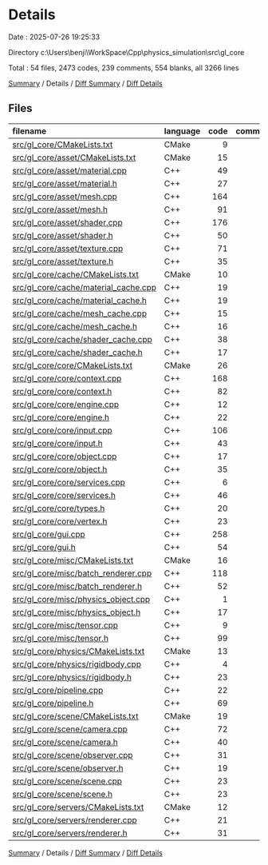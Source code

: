 # Details

Date : 2025-07-26 19:25:33

Directory c:\\Users\\benji\\WorkSpace\\Cpp\\physics_simulation\\src\\gl_core

Total : 54 files,  2473 codes, 239 comments, 554 blanks, all 3266 lines

[Summary](results.md) / Details / [Diff Summary](diff.md) / [Diff Details](diff-details.md)

## Files
| filename | language | code | comment | blank | total |
| :--- | :--- | ---: | ---: | ---: | ---: |
| [src/gl\_core/CMakeLists.txt](/src/gl_core/CMakeLists.txt) | CMake | 9 | 0 | 3 | 12 |
| [src/gl\_core/asset/CMakeLists.txt](/src/gl_core/asset/CMakeLists.txt) | CMake | 15 | 0 | 2 | 17 |
| [src/gl\_core/asset/material.cpp](/src/gl_core/asset/material.cpp) | C++ | 49 | 12 | 15 | 76 |
| [src/gl\_core/asset/material.h](/src/gl_core/asset/material.h) | C++ | 27 | 1 | 8 | 36 |
| [src/gl\_core/asset/mesh.cpp](/src/gl_core/asset/mesh.cpp) | C++ | 164 | 15 | 29 | 208 |
| [src/gl\_core/asset/mesh.h](/src/gl_core/asset/mesh.h) | C++ | 91 | 23 | 32 | 146 |
| [src/gl\_core/asset/shader.cpp](/src/gl_core/asset/shader.cpp) | C++ | 176 | 4 | 12 | 192 |
| [src/gl\_core/asset/shader.h](/src/gl_core/asset/shader.h) | C++ | 50 | 6 | 10 | 66 |
| [src/gl\_core/asset/texture.cpp](/src/gl_core/asset/texture.cpp) | C++ | 71 | 0 | 16 | 87 |
| [src/gl\_core/asset/texture.h](/src/gl_core/asset/texture.h) | C++ | 35 | 1 | 10 | 46 |
| [src/gl\_core/cache/CMakeLists.txt](/src/gl_core/cache/CMakeLists.txt) | CMake | 10 | 0 | 2 | 12 |
| [src/gl\_core/cache/material\_cache.cpp](/src/gl_core/cache/material_cache.cpp) | C++ | 19 | 0 | 5 | 24 |
| [src/gl\_core/cache/material\_cache.h](/src/gl_core/cache/material_cache.h) | C++ | 19 | 0 | 5 | 24 |
| [src/gl\_core/cache/mesh\_cache.cpp](/src/gl_core/cache/mesh_cache.cpp) | C++ | 15 | 0 | 4 | 19 |
| [src/gl\_core/cache/mesh\_cache.h](/src/gl_core/cache/mesh_cache.h) | C++ | 16 | 0 | 5 | 21 |
| [src/gl\_core/cache/shader\_cache.cpp](/src/gl_core/cache/shader_cache.cpp) | C++ | 38 | 0 | 8 | 46 |
| [src/gl\_core/cache/shader\_cache.h](/src/gl_core/cache/shader_cache.h) | C++ | 17 | 0 | 5 | 22 |
| [src/gl\_core/core/CMakeLists.txt](/src/gl_core/core/CMakeLists.txt) | CMake | 26 | 0 | 2 | 28 |
| [src/gl\_core/core/context.cpp](/src/gl_core/core/context.cpp) | C++ | 168 | 0 | 25 | 193 |
| [src/gl\_core/core/context.h](/src/gl_core/core/context.h) | C++ | 82 | 2 | 13 | 97 |
| [src/gl\_core/core/engine.cpp](/src/gl_core/core/engine.cpp) | C++ | 12 | 1 | 3 | 16 |
| [src/gl\_core/core/engine.h](/src/gl_core/core/engine.h) | C++ | 22 | 4 | 11 | 37 |
| [src/gl\_core/core/input.cpp](/src/gl_core/core/input.cpp) | C++ | 106 | 0 | 15 | 121 |
| [src/gl\_core/core/input.h](/src/gl_core/core/input.h) | C++ | 43 | 2 | 10 | 55 |
| [src/gl\_core/core/object.cpp](/src/gl_core/core/object.cpp) | C++ | 17 | 0 | 4 | 21 |
| [src/gl\_core/core/object.h](/src/gl_core/core/object.h) | C++ | 35 | 5 | 12 | 52 |
| [src/gl\_core/core/services.cpp](/src/gl_core/core/services.cpp) | C++ | 6 | 0 | 1 | 7 |
| [src/gl\_core/core/services.h](/src/gl_core/core/services.h) | C++ | 46 | 6 | 17 | 69 |
| [src/gl\_core/core/types.h](/src/gl_core/core/types.h) | C++ | 20 | 10 | 9 | 39 |
| [src/gl\_core/core/vertex.h](/src/gl_core/core/vertex.h) | C++ | 23 | 4 | 6 | 33 |
| [src/gl\_core/gui.cpp](/src/gl_core/gui.cpp) | C++ | 258 | 55 | 25 | 338 |
| [src/gl\_core/gui.h](/src/gl_core/gui.h) | C++ | 54 | 2 | 15 | 71 |
| [src/gl\_core/misc/CMakeLists.txt](/src/gl_core/misc/CMakeLists.txt) | CMake | 16 | 0 | 2 | 18 |
| [src/gl\_core/misc/batch\_renderer.cpp](/src/gl_core/misc/batch_renderer.cpp) | C++ | 118 | 15 | 36 | 169 |
| [src/gl\_core/misc/batch\_renderer.h](/src/gl_core/misc/batch_renderer.h) | C++ | 52 | 0 | 23 | 75 |
| [src/gl\_core/misc/physics\_object.cpp](/src/gl_core/misc/physics_object.cpp) | C++ | 1 | 0 | 0 | 1 |
| [src/gl\_core/misc/physics\_object.h](/src/gl_core/misc/physics_object.h) | C++ | 17 | 0 | 8 | 25 |
| [src/gl\_core/misc/tensor.cpp](/src/gl_core/misc/tensor.cpp) | C++ | 9 | 4 | 4 | 17 |
| [src/gl\_core/misc/tensor.h](/src/gl_core/misc/tensor.h) | C++ | 99 | 39 | 28 | 166 |
| [src/gl\_core/physics/CMakeLists.txt](/src/gl_core/physics/CMakeLists.txt) | CMake | 13 | 0 | 2 | 15 |
| [src/gl\_core/physics/rigidbody.cpp](/src/gl_core/physics/rigidbody.cpp) | C++ | 4 | 1 | 5 | 10 |
| [src/gl\_core/physics/rigidbody.h](/src/gl_core/physics/rigidbody.h) | C++ | 23 | 0 | 9 | 32 |
| [src/gl\_core/pipeline.cpp](/src/gl_core/pipeline.cpp) | C++ | 22 | 5 | 7 | 34 |
| [src/gl\_core/pipeline.h](/src/gl_core/pipeline.h) | C++ | 69 | 11 | 22 | 102 |
| [src/gl\_core/scene/CMakeLists.txt](/src/gl_core/scene/CMakeLists.txt) | CMake | 19 | 0 | 2 | 21 |
| [src/gl\_core/scene/camera.cpp](/src/gl_core/scene/camera.cpp) | C++ | 72 | 1 | 10 | 83 |
| [src/gl\_core/scene/camera.h](/src/gl_core/scene/camera.h) | C++ | 40 | 0 | 15 | 55 |
| [src/gl\_core/scene/observer.cpp](/src/gl_core/scene/observer.cpp) | C++ | 31 | 2 | 7 | 40 |
| [src/gl\_core/scene/observer.h](/src/gl_core/scene/observer.h) | C++ | 19 | 0 | 8 | 27 |
| [src/gl\_core/scene/scene.cpp](/src/gl_core/scene/scene.cpp) | C++ | 23 | 5 | 5 | 33 |
| [src/gl\_core/scene/scene.h](/src/gl_core/scene/scene.h) | C++ | 23 | 2 | 6 | 31 |
| [src/gl\_core/servers/CMakeLists.txt](/src/gl_core/servers/CMakeLists.txt) | CMake | 12 | 0 | 2 | 14 |
| [src/gl\_core/servers/renderer.cpp](/src/gl_core/servers/renderer.cpp) | C++ | 21 | 0 | 5 | 26 |
| [src/gl\_core/servers/renderer.h](/src/gl_core/servers/renderer.h) | C++ | 31 | 1 | 9 | 41 |

[Summary](results.md) / Details / [Diff Summary](diff.md) / [Diff Details](diff-details.md)